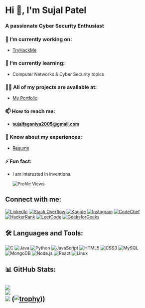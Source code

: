 # Hi 👋, I'm Sujal Patel
### A passionate Cyber Security Enthusiast



### 🔭 I’m currently working on:
- [TryHackMe](https://tryhackme.com/p/sujalfaganiya200)

### 🌱 I’m currently learning:
- Computer Networks & Cyber Security topics

### 👨‍💻 All of my projects are available at:
- [My Portfolio](https://portfolio-beige-phi-64.vercel.app/)

### 📫 How to reach me:
- **sujalfaganiya2005@gmail.com**

### 📄 Know about my experiences:
- [Resume](https://drive.google.com/file/d/1gjNPCWsN_rCIadeKooDfzg55pFP8BqZP/view?usp=sharing)

### ⚡ Fun fact:
- I am interested in inventions.

  ![Profile Views](https://komarev.com/ghpvc/?username=btwiamsujal&label=Profile%20views&color=0e75b6&style=flat)

## Connect with me:
[![LinkedIn](https://img.shields.io/badge/LinkedIn-0A66C2?style=for-the-badge&logo=linkedin&logoColor=white)](https://linkedin.com/in/sujal-patel-45b632266)
[![Stack Overflow](https://img.shields.io/badge/Stack%20Overflow-F58025?style=for-the-badge&logo=stack-overflow&logoColor=white)](https://stackoverflow.com/users/22262909)
[![Kaggle](https://img.shields.io/badge/Kaggle-20BEFF?style=for-the-badge&logo=kaggle&logoColor=white)](https://kaggle.com/sujalsnotebook)
[![Instagram](https://img.shields.io/badge/Instagram-E4405F?style=for-the-badge&logo=instagram&logoColor=white)](https://instagram.com/_sujxl_04)
[![CodeChef](https://img.shields.io/badge/CodeChef-5B4638?style=for-the-badge&logo=codechef&logoColor=white)](https://www.codechef.com/users/sujal_patel)
[![HackerRank](https://img.shields.io/badge/HackerRank-2EC866?style=for-the-badge&logo=hackerrank&logoColor=white)](https://www.hackerrank.com/sujalfaganiya201)
[![LeetCode](https://img.shields.io/badge/LeetCode-FFA116?style=for-the-badge&logo=leetcode&logoColor=white)](https://www.leetcode.com/include_me)
[![GeeksforGeeks](https://img.shields.io/badge/GeeksforGeeks-2F8D46?style=for-the-badge&logo=geeksforgeeks&logoColor=white)](https://auth.geeksforgeeks.org/user/sujalfagagtlp)

## 🛠 Languages and Tools:
![C](https://img.shields.io/badge/C-00599C?style=for-the-badge&logo=c&logoColor=white)
![Java](https://img.shields.io/badge/Java-007396?style=for-the-badge&logo=java&logoColor=white)
![Python](https://img.shields.io/badge/Python-3776AB?style=for-the-badge&logo=python&logoColor=white)
![JavaScript](https://img.shields.io/badge/JavaScript-F7DF1E?style=for-the-badge&logo=javascript&logoColor=black)
![HTML5](https://img.shields.io/badge/HTML5-E34F26?style=for-the-badge&logo=html5&logoColor=white)
![CSS3](https://img.shields.io/badge/CSS3-1572B6?style=for-the-badge&logo=css3&logoColor=white)
![MySQL](https://img.shields.io/badge/MySQL-4479A1?style=for-the-badge&logo=mysql&logoColor=white)
![MongoDB](https://img.shields.io/badge/MongoDB-4EA94B?style=for-the-badge&logo=mongodb&logoColor=white)
![Node.js](https://img.shields.io/badge/Node.js-43853D?style=for-the-badge&logo=node.js&logoColor=white)
![React](https://img.shields.io/badge/React-20232A?style=for-the-badge&logo=react&logoColor=61DAFB)
![Linux](https://img.shields.io/badge/Linux-FCC624?style=for-the-badge&logo=linux&logoColor=black)

## 📊 GitHub Stats:
![](https://github-readme-stats.vercel.app/api?username=btwiamsujal&theme=dark&hide_border=false&include_all_commits=false&count_private=false)<br/>
![](https://nirzak-streak-stats.vercel.app/?user=btwiamsujal&theme=dark&hide_border=false)<br/>
![](https://github-readme-stats.vercel.app/api/top-langs/?username=btwiamsujal&theme=dark&hide_border=false&include_all_commits=false&count_private=false&layout=compact)
([![trophy](https://github-profile-trophy.vercel.app/?username=btwiamsujal&theme=onedark)](https://github.com/ryo-ma/github-profile-trophy)))
---


<!-- Proudly created with GPRM ( https://gprm.itsvg.in ) -->
